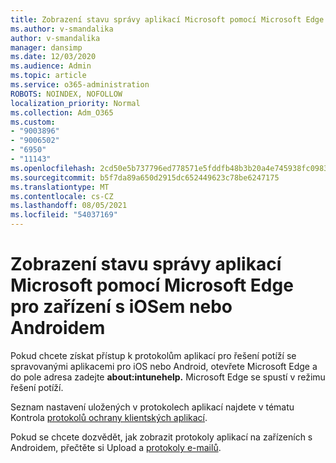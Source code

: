 ```yaml
---
title: Zobrazení stavu správy aplikací Microsoft pomocí Microsoft Edge pro zařízení s iOSem nebo Androidem
ms.author: v-smandalika
author: v-smandalika
manager: dansimp
ms.date: 12/03/2020
ms.audience: Admin
ms.topic: article
ms.service: o365-administration
ROBOTS: NOINDEX, NOFOLLOW
localization_priority: Normal
ms.collection: Adm_O365
ms.custom:
- "9003896"
- "9006502"
- "6950"
- "11143"
ms.openlocfilehash: 2cd50e5b737796ed778571e5fddfb48b3b20a4e745938fc09836525a47ba2b72
ms.sourcegitcommit: b5f7da89a650d2915dc652449623c78be6247175
ms.translationtype: MT
ms.contentlocale: cs-CZ
ms.lasthandoff: 08/05/2021
ms.locfileid: "54037169"
---
```

# <a name="view-the-management-status-of-microsoft-apps-by-using-microsoft-edge-for-ios-or-android-devices"></a>Zobrazení stavu správy aplikací Microsoft pomocí Microsoft Edge pro zařízení s iOSem nebo Androidem

Pokud chcete získat přístup k protokolům aplikací pro řešení potíží se spravovanými aplikacemi pro iOS nebo Android, otevřete Microsoft Edge a do pole adresa zadejte **about:intunehelp.** Microsoft Edge se spustí v režimu řešení potíží.

Seznam nastavení uložených v protokolech aplikací najdete v tématu Kontrola [protokolů ochrany klientských aplikací](/mem/intune/apps/app-protection-policy-settings-log).

Pokud se chcete dozvědět, jak zobrazit protokoly aplikací na zařízeních s Androidem, přečtěte si Upload a [protokoly e-mailů](/mem/intune/user-help/send-logs-to-your-it-admin-by-email-android).
